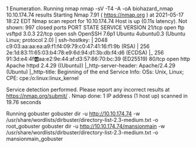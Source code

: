 1 Enumeration.
Running nmap 
nmap -sV -T4 -A -oA biohazard_nmap 10.10.174.74
results
Starting Nmap 7.91 ( https://nmap.org ) at 2021-05-17 18:22 EDT
Nmap scan report for 10.10.174.74
Host is up (0.11s latency).
Not shown: 997 closed ports
PORT   STATE SERVICE VERSION
21/tcp open  ftp     vsftpd 3.0.3
22/tcp open  ssh     OpenSSH 7.6p1 Ubuntu 4ubuntu0.3 (Ubuntu Linux; protocol 2.0)
| ssh-hostkey: 
|   2048 c9:03:aa:aa:ea:a9:f1:f4:09:79:c0:47:41:16:f1:9b (RSA)
|   256 2e:1d:83:11:65:03:b4:78:e9:6d:94:d1:3b:db:f4:d6 (ECDSA)
|_  256 91:3d:e4:4f:ab:aa:e2:9e:44:af:d3:57:86:70:bc:39 (ED25519)
80/tcp open  http    Apache httpd 2.4.29 ((Ubuntu))
|_http-server-header: Apache/2.4.29 (Ubuntu)
|_http-title: Beginning of the end
Service Info: OSs: Unix, Linux; CPE: cpe:/o:linux:linux_kernel

Service detection performed. Please report any incorrect results at https://nmap.org/submit/ .
Nmap done: 1 IP address (1 host up) scanned in 19.76 seconds

Running gobuster
gobuster dir -u http://10.10.174.74 -w /usr/share/wordlists/dirbuster/directory-list-2.3-medium.txt -o root_gobuster
gobuster dir -u http://10.10.174.74/mansionmain -w /usr/share/wordlists/dirbuster/directory-list-2.3-medium.txt -o mansionmain_gobuster


